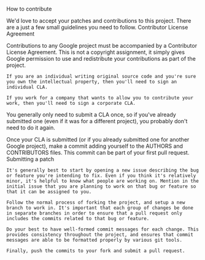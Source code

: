 How to contribute

We'd love to accept your patches and contributions to this project. There are a just a few small guidelines you need to follow.
Contributor License Agreement

Contributions to any Google project must be accompanied by a Contributor License Agreement. This is not a copyright assignment, it simply gives Google permission to use and redistribute your contributions as part of the project.

    If you are an individual writing original source code and you're sure you own the intellectual property, then you'll need to sign an individual CLA.

    If you work for a company that wants to allow you to contribute your work, then you'll need to sign a corporate CLA.

You generally only need to submit a CLA once, so if you've already submitted one (even if it was for a different project), you probably don't need to do it again.

Once your CLA is submitted (or if you already submitted one for another Google project), make a commit adding yourself to the AUTHORS and CONTRIBUTORS files. This commit can be part of your first pull request.
Submitting a patch

    It's generally best to start by opening a new issue describing the bug or feature you're intending to fix. Even if you think it's relatively minor, it's helpful to know what people are working on. Mention in the initial issue that you are planning to work on that bug or feature so that it can be assigned to you.

    Follow the normal process of forking the project, and setup a new branch to work in. It's important that each group of changes be done in separate branches in order to ensure that a pull request only includes the commits related to that bug or feature.

    Do your best to have well-formed commit messages for each change. This provides consistency throughout the project, and ensures that commit messages are able to be formatted properly by various git tools.

    Finally, push the commits to your fork and submit a pull request.
